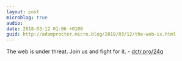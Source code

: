 ```yaml
---
layout: post
microblog: true
audio: 
date: 2018-03-12 01:06 +0100
guid: http://adamprocter.micro.blog/2018/03/12/the-web-is.html
---
```

The web is under threat. Join us and fight for it. - [dctr.pro/24q](http://dctr.pro/24q)
